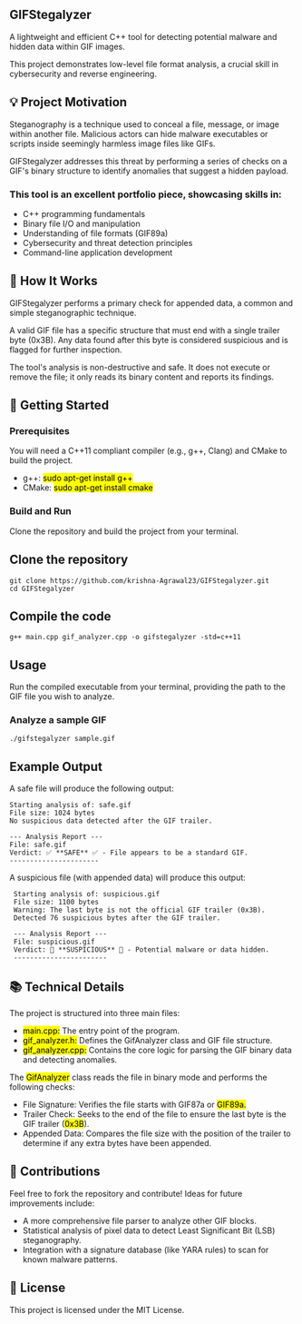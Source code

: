 ## GIFStegalyzer 
A lightweight and efficient C++ tool for detecting potential malware and hidden data within GIF images. 

This project demonstrates low-level file format analysis, a crucial skill in cybersecurity and reverse engineering.

## 💡 Project Motivation 
Steganography is a technique used to conceal a file, message, or image within another file. Malicious actors can hide malware executables or scripts inside seemingly harmless image files like GIFs.

GIFStegalyzer addresses this threat by performing a series of checks on a GIF's binary structure to identify anomalies that suggest a hidden payload.

### This tool is an excellent portfolio piece, showcasing skills in:
- C++ programming fundamentals
- Binary file I/O and manipulation
- Understanding of file formats (GIF89a)
- Cybersecurity and threat detection principles
- Command-line application development


## 🔬 How It Works
GIFStegalyzer performs a primary check for appended data, a common and simple steganographic technique.

A valid GIF file has a specific structure that must end with a single trailer byte (0x3B). Any data found after this byte is considered suspicious and is flagged for further inspection.

The tool's analysis is non-destructive and safe. It does not execute or remove the file; it only reads its binary content and reports its findings.

## 🚀 Getting Started
### Prerequisites
You will need a C++11 compliant compiler (e.g., g++, Clang) and CMake to build the project.

- g++: <mark>sudo apt-get install g++</mark>
- CMake: <mark>sudo apt-get install cmake</mark>
### Build and Run
Clone the repository and build the project from your terminal.
## Clone the repository           
    git clone https://github.com/krishna-Agrawal23/GIFStegalyzer.git
    cd GIFStegalyzer
## Compile the code
    g++ main.cpp gif_analyzer.cpp -o gifstegalyzer -std=c++11

## Usage
Run the compiled executable from your terminal, providing the path to the GIF file you wish to analyze.
### Analyze a sample GIF
    ./gifstegalyzer sample.gif


## Example Output
A safe file will produce the following output:

    Starting analysis of: safe.gif
    File size: 1024 bytes
    No suspicious data detected after the GIF trailer.
           
    --- Analysis Report ---
    File: safe.gif
    Verdict: ✅ **SAFE** ✅ - File appears to be a standard GIF.
    ----------------------
A suspicious file (with appended data) will produce this output:
          
     Starting analysis of: suspicious.gif
     File size: 1100 bytes
     Warning: The last byte is not the official GIF trailer (0x3B).
     Detected 76 suspicious bytes after the GIF trailer.
           
     --- Analysis Report ---
     File: suspicious.gif
     Verdict: 🚨 **SUSPICIOUS** 🚨 - Potential malware or data hidden.
     -----------------------


## 📚 Technical Details
The project is structured into three main files:
- <mark>main.cpp:</mark> The entry point of the program.
- <mark>gif_analyzer.h:</mark> Defines the GifAnalyzer class and GIF file structure.
- <mark>gif_analyzer.cpp:</mark> Contains the core logic for parsing the GIF binary data and detecting anomalies.

The <mark>GifAnalyzer</mark> class reads the file in binary mode and performs the following checks:
- File Signature: Verifies the file starts with <amrk>GIF87a</mark> or <mark>GIF89a.</mark>
- Trailer Check: Seeks to the end of the file to ensure the last byte is the GIF trailer (<mark>0x3B</mark>).
- Appended Data: Compares the file size with the position of the trailer to determine if any extra bytes have been appended.


## 🤝 Contributions
Feel free to fork the repository and contribute! Ideas for future improvements include:
- A more comprehensive file parser to analyze other GIF blocks.
- Statistical analysis of pixel data to detect Least Significant Bit (LSB) steganography.
- Integration with a signature database (like YARA rules) to scan for known malware patterns.

## 📄 License
This project is licensed under the MIT License.

#
